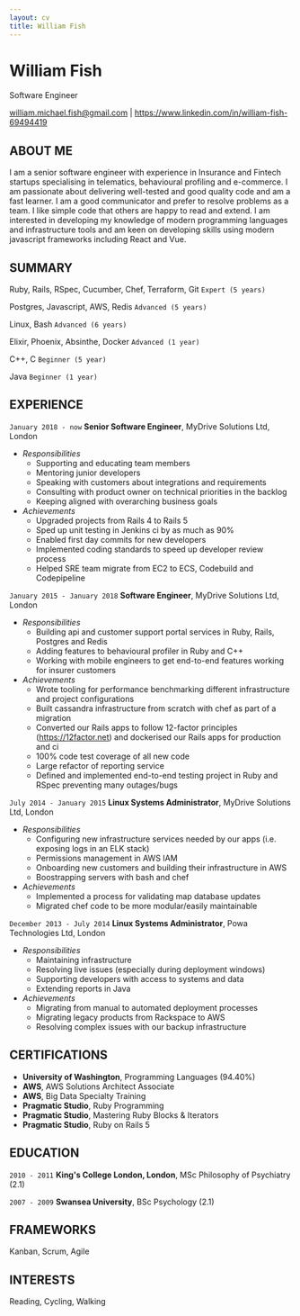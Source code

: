 ```yaml
---
layout: cv
title: William Fish
---
```


# William Fish

Software Engineer

<div id="webaddress">
<a href="william.michael.fish@gmail.com">william.michael.fish@gmail.com</a>
| <a href="https://www.linkedin.com/in/william-fish-69494419">https://www.linkedin.com/in/william-fish-69494419</a>
</div>

## ABOUT ME

I am a senior software engineer with experience in Insurance and Fintech startups
specialising in telematics, behavioural profiling and e-commerce. I am passionate about
delivering well-tested and good quality code and am a fast learner. I am a good communicator
and prefer to resolve problems as a team. I like simple code that others are happy to read and
extend. I am interested in developing my knowledge of modern programming languages and infrastructure
tools and am keen on developing skills using modern javascript frameworks including React and Vue.

## SUMMARY

Ruby, Rails, RSpec, Cucumber, Chef, Terraform, Git
`Expert (5 years)`

Postgres, Javascript, AWS, Redis
`Advanced (5 years)`

Linux, Bash
`Advanced (6 years)`

Elixir, Phoenix, Absinthe, Docker
`Advanced (1 year)`

C++, C
`Beginner (5 year)`

Java
`Beginner (1 year)`

## EXPERIENCE

`January 2018 - now`
**Senior Software Engineer**, MyDrive Solutions Ltd, London
  - _Responsibilities_
    - Supporting and educating team members
    - Mentoring junior developers
    - Speaking with customers about integrations and requirements
    - Consulting with product owner on technical priorities in the backlog
    - Keeping aligned with overarching business goals
  - _Achievements_
    - Upgraded projects from Rails 4 to Rails 5
    - Sped up unit testing in Jenkins ci by as much as 90% 
    - Enabled first day commits for new developers
    - Implemented coding standards to speed up developer review process
    - Helped SRE team migrate from EC2 to ECS, Codebuild and Codepipeline

`January 2015 - January 2018`
**Software Engineer**, MyDrive Solutions Ltd, London
  - _Responsibilities_
    - Building api and customer support portal services in Ruby, Rails, Postgres and Redis
    - Adding features to behavioural profiler in Ruby and C++
    - Working with mobile engineers to get end-to-end features working for insurer customers
  - _Achievements_
    - Wrote tooling for performance benchmarking different infrastructure and project configurations
    - Built cassandra infrastructure from scratch with chef as part of a migration
    - Converted our Rails apps to follow 12-factor principles (https://12factor.net) and dockerised our Rails apps for production and ci
    - 100% code test coverage of all new code
    - Large refactor of reporting service
    - Defined and implemented end-to-end testing project in Ruby and RSpec preventing many outages/bugs

`July 2014 - January 2015`
**Linux Systems Administrator**, MyDrive Solutions Ltd, London
  - _Responsibilities_
    - Configuring new infrastructure services needed by our apps (i.e. exposing logs in an ELK stack)
    - Permissions management in AWS IAM
    - Onboarding new customers and building their infrastructure in AWS
    - Boostrapping servers with bash and chef
  - _Achievements_
    - Implemented a process for validating map database updates
    - Migrated chef code to be more modular/easily maintainable

`December 2013 - July 2014`
**Linux Systems Administrator**, Powa Technologies Ltd, London
  - _Responsibilities_
    - Maintaining infrastructure
    - Resolving live issues (especially during deployment windows)
    - Supporting developers with access to systems and data
    - Extending reports in Java
  - _Achievements_
    - Migrating from manual to automated deployment processes
    - Migrating legacy products from Rackspace to AWS
    - Resolving complex issues with our backup infrastructure

## CERTIFICATIONS

- **University of Washington**, Programming Languages (94.40%)
- **AWS**, AWS Solutions Architect Associate
- **AWS**, Big Data Specialty Training
- **Pragmatic Studio**, Ruby Programming
- **Pragmatic Studio**, Mastering Ruby Blocks & Iterators
- **Pragmatic Studio**, Ruby on Rails 5

## EDUCATION

`2010 - 2011`
**King's College London, London**, MSc Philosophy of Psychiatry (2.1)

`2007 - 2009`
**Swansea University**, BSc Psychology (2.1)

## FRAMEWORKS

Kanban, Scrum, Agile

## INTERESTS

Reading, Cycling, Walking

<!-- ### Footer

Last updated: May 2013 -->
